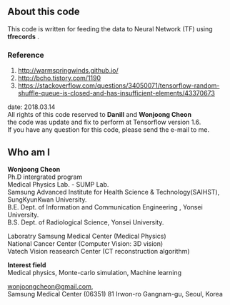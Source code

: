## About this code  
This code is written for feeding the data to Neural Network (TF) using **tfrecords** .
  
### Reference  
1. http://warmspringwinds.github.io/  
2. http://bcho.tistory.com/1190  
3. https://stackoverflow.com/questions/34050071/tensorflow-random-shuffle-queue-is-closed-and-has-insufficient-elements/43370673  

        
date: 2018.03.14  
All rights of this code reserved to **Danill** and **Wonjoong Cheon**  
the code was update and fix to perform at Tensorflow version 1.6.  
If you have any question for this code, please send the e-mail to me.  
   


## Who am I 
**Wonjoong Cheon**  
Ph.D intergrated program  
Medical Physics Lab. - SUMP Lab.  
Samsung Advanced Institute for Health Science & Technology(SAIHST), SungKyunKwan University.  
B.E. Dept. of Information and Communication Engineering , Yonsei University.  
B.S. Dept. of Radiological Science, Yonsei University.  

Laboratry
Samsung Medical Center (Medical Physics)  
National Cancer Center (Computer Vision: 3D vision)  
Vatech Vision reasearch Center (CT reconstruction algorithm)  

**Interest field**  
Medical physics, Monte-carlo simulation, Machine learning  

wonjoongcheon@gmail.com,   
Samsung Medical Center (06351) 81 Irwon-ro Gangnam-gu, Seoul, Korea
